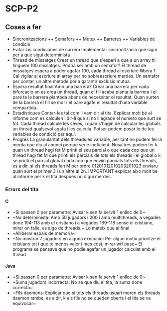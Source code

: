 # SCP-P2
## Coses a fer
 + Sincronitzacions
 ++ Semafors
 ++ Mutex
 ++ Barreres
 ++ Variables de condició
 + Evitar las condiciones de carrera
Implementar sincronització que sigui per a que sigui determinista
 + Thread de missatges
Crear un thread que s'esperi a que a un array hi tinguem 100 missatges. Podria ser amb un semafor? El thread de missatges espera a poder agafar 100, cada thread al escriure llibera 1. Cal vigilar al escriure al array per no sobreescriure merdes. Un semafor per contar, un altre metode per a garantir exclusio mutua.
 + Espera resultat final
Amb una barrera? Crear una barrera per cada bifurcacio on es crea un thread, quan el fill acaba planta la barrera i el pare te la barrera plantada abans de necessitar el resultat. Quan surten de la barrera el fill se mor i el pare agafe el resultat d'una variable compartida.
 + Estadístiques
Contar-les tal com li vam dir al tita. Explicar molt bé al informe com es calculen i dir-li que si no li agrade el numero que surt se fot. Cada thread calcule les seves, i quan s'hagin de calcular les globals un thread qualsevol agafa i les calcula. Potser podem posar lo de les variables de condició per aquí.
 + Progrés
La granularitat dels threads es variable, per tant no podem fer la merda que diu al anunci perque serie ineficient. Nosaltres podem fer k quan un thread hagi fet M printi el seu parcial o que cada cop que un thread hagi fet M que printi els parcials de tots els threads i el global o k se printi el parcial global cada cop que enviin parcials tots els threads, es a dir, si els threads fan M per ordre 01201012010203201023 enviaru quan surt el primer 3 i un altre al 2n. IMPORTANT explicar aixo molt be al informe per k el tita despues no digui merdes.

### Errors del tita
#### C
+ ~Si passen 0 per parametre: Avisar k sen fa servir 1 enlloc de 0~
+ ~No determinista: Amb 50 jugadors i 200 i amb multithreads, a vegades done 194-113 amb el cristiano i a vegades 169-118 sense el cristiano, mirar on falle, es algo de threads.~ Lo mateix que al final
+ ~Alliberar espais de memoria~
+ ~No mostrar 7 jugadors en alguna execucio: Per algun motiu prioritze el cristiano tot i que te menos valor i mes cost, mirar wtf pase~ El programa se pensave que no podie agafar un jugador calculat amb el thread

#### Java
+ ~Si passen 0 per parametre: Avisar k sen fa servir 1 enlloc de 0~
+ ~Suma jugadors incorrecta: No se que diu el tita, la suma done correcta~
+ ~Fils daemons: Explicar que si tots els threads usuari moren els threads daemon tambe, es a dir, k els fils no se queden oberts i el tita se va equivocar~
